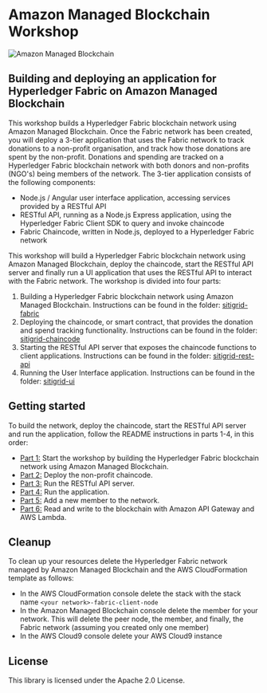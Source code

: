 # Amazon Managed Blockchain Workshop

![Amazon Managed Blockchain](images/AmazonManagedBlockchain.png "Amazon Managed Blockchain")

## Building and deploying an application for Hyperledger Fabric on Amazon Managed Blockchain

This workshop builds a Hyperledger Fabric blockchain network using Amazon Managed Blockchain. Once the Fabric network has been created, you will deploy a 3-tier application that uses the Fabric network to track donations to a non-profit organisation, and track how those donations are spent by the non-profit. Donations 
and spending are tracked on a Hyperledger Fabric blockchain network with both donors and non-profits 
(NGO's) being members of the network. The 3-tier application consists of the following components:

* Node.js / Angular user interface application, accessing services provided by a RESTful API
* RESTful API, running as a Node.js Express application, using the Hyperledger Fabric Client SDK to query 
and invoke chaincode
* Fabric Chaincode, written in Node.js, deployed to a Hyperledger Fabric network

This workshop will build a Hyperledger Fabric blockchain network using Amazon Managed Blockchain, deploy the chaincode,
start the RESTful API server and finally run a UI application that uses the RESTful API to interact with the Fabric
network. The workshop is divided into four parts:

1. Building a Hyperledger Fabric blockchain network using Amazon Managed Blockchain. Instructions can be found in the folder: [sitigrid-fabric](sitigrid-fabric)
2. Deploying the chaincode, or smart contract, that provides the donation and spend tracking functionality. Instructions can be found in the folder: [sitigrid-chaincode](sitigrid-chaincode)
3. Starting the RESTful API server that exposes the chaincode functions to client applications. Instructions can be found in the folder: [sitigrid-rest-api](sitigrid-rest-api)
4. Running the User Interface application. Instructions can be found in the folder: [sitigrid-ui](sitigrid-ui)

## Getting started

To build the network, deploy the chaincode, start the RESTful API server and run the application, follow the 
README instructions in parts 1-4, in this order:

* [Part 1:](sitigrid-fabric/README.md) Start the workshop by building the Hyperledger Fabric blockchain network using Amazon Managed Blockchain.
* [Part 2:](sitigrid-chaincode/README.md) Deploy the non-profit chaincode. 
* [Part 3:](sitigrid-rest-api/README.md) Run the RESTful API server. 
* [Part 4:](sitigrid-ui/README.md) Run the application. 
* [Part 5:](new-member/README.md) Add a new member to the network. 
* [Part 6:](sitigrid-lambda/README.md) Read and write to the blockchain with Amazon API Gateway and AWS Lambda.

## Cleanup

To clean up your resources delete the Hyperledger Fabric network managed by Amazon Managed Blockchain and the AWS CloudFormation template as follows:

* In the AWS CloudFormation console delete the stack with the stack name `<your network>-fabric-client-node`
* In the Amazon Managed Blockchain console delete the member for your network. This will delete the peer node, the member, and finally, the Fabric network (assuming you created only one member)
* In the AWS Cloud9 console delete your AWS Cloud9 instance

## License

This library is licensed under the Apache 2.0 License. 
